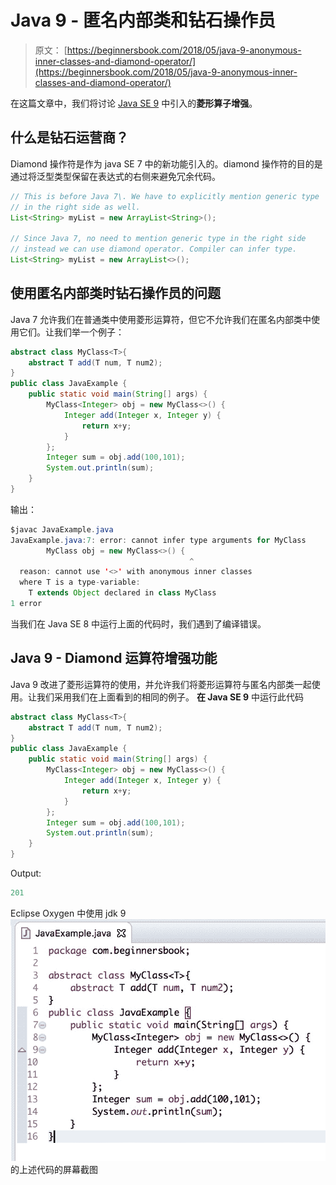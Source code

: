 # Java 9 - 匿名内部类和钻石操作员

> 原文： [https://beginnersbook.com/2018/05/java-9-anonymous-inner-classes-and-diamond-operator/](https://beginnersbook.com/2018/05/java-9-anonymous-inner-classes-and-diamond-operator/)

在这篇文章中，我们将讨论 [Java SE 9](https://beginnersbook.com/2018/04/java-9-features-with-examples/) 中引入的**菱形算子增强**。

## 什么是钻石运营商？

Diamond 操作符是作为 java SE 7 中的新功能引入的。diamond 操作符的目的是通过将泛型类型保留在表达式的右侧来避免冗余代码。

```java
// This is before Java 7\. We have to explicitly mention generic type 
// in the right side as well. 
List<String> myList = new ArrayList<String>();

// Since Java 7, no need to mention generic type in the right side
// instead we can use diamond operator. Compiler can infer type.
List<String> myList = new ArrayList<>();
```

## 使用匿名内部类时钻石操作员的问题

Java 7 允许我们在普通类中使用菱形运算符，但它不允许我们在匿名内部类中使用它们。让我们举一个例子：

```java
abstract class MyClass<T>{  
    abstract T add(T num, T num2);  
}  
public class JavaExample {  
    public static void main(String[] args) {  
        MyClass<Integer> obj = new MyClass<>() {  
            Integer add(Integer x, Integer y) {  
                return x+y;   
            }  
        };    
        Integer sum = obj.add(100,101);  
        System.out.println(sum);  
    }  
}
```

输出：

```java
$javac JavaExample.java
JavaExample.java:7: error: cannot infer type arguments for MyClass
        MyClass obj = new MyClass<>() {  
                                        ^
  reason: cannot use '<>' with anonymous inner classes
  where T is a type-variable:
    T extends Object declared in class MyClass
1 error
```

当我们在 Java SE 8 中运行上面的代码时，我们遇到了编译错误。

## Java 9 - Diamond 运算符增强功能

Java 9 改进了菱形运算符的使用，并允许我们将菱形运算符与匿名内部类一起使用。让我们采用我们在上面看到的相同的例子。
**在 Java SE 9** 中运行此代码

```java
abstract class MyClass<T>{  
    abstract T add(T num, T num2);  
}  
public class JavaExample {  
    public static void main(String[] args) {  
        MyClass<Integer> obj = new MyClass<>() {  
            Integer add(Integer x, Integer y) {  
                return x+y;   
            }  
        };    
        Integer sum = obj.add(100,101);  
        System.out.println(sum);  
    }  
}
```

Output:

```java
201
```

Eclipse Oxygen 中使用 jdk 9
![java 9 Diamond operator enhancements](img/4147e09853c607b399cf445019a9d443.jpg)的上述代码的屏幕截图